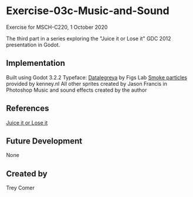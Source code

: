 # Exercise-03c-Music-and-Sound
Exercise for MSCH-C220, 1 October 2020

The third part in a series exploring the "Juice it or Lose it" GDC 2012 presentation in Godot.

## Implementation
Built using Godot 3.2.2
Typeface: [Datalegreya](https://fontlibrary.org/en/font/datalegreya) by Figs Lab
[Smoke particles](https://kenney.nl/assets/smoke-particles) provided by kenney.nl
All other sprites created by Jason Francis in Photoshop
Music and sound effects created by the author

## References
[Juice it or Lose it](https://www.youtube.com/watch?v=Fy0aCDmgnxg)

## Future Development
None

## Created by 
Trey Comer

```
